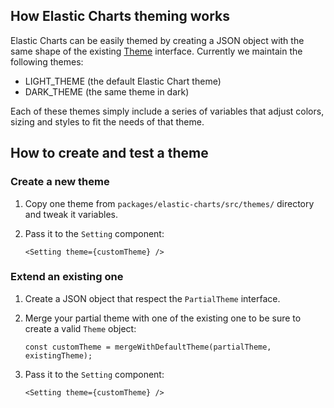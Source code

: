 ## How Elastic Charts theming works

Elastic Charts can be easily themed by creating a JSON object with the same shape of the existing [Theme](../packages/elastic-charts/src/utils/themes/theme.ts) interface. Currently we maintain the following themes:

- LIGHT_THEME (the default Elastic Chart theme)
- DARK_THEME (the same theme in dark)

Each of these themes simply include a series of variables that adjust colors, sizing and styles to fit the needs of that theme.

## How to create and test a theme

### Create a new theme

1. Copy one theme from `packages/elastic-charts/src/themes/` directory and tweak it variables.
2. Pass it to the `Setting` component:

   ```
   <Setting theme={customTheme} />
   ```

### Extend an existing one

1. Create a JSON object that respect the `PartialTheme` interface.
2. Merge your partial theme with one of the existing one to be sure to create a valid `Theme` object:

   ```
   const customTheme = mergeWithDefaultTheme(partialTheme, existingTheme);
   ```

3. Pass it to the `Setting` component:

   ```
   <Setting theme={customTheme} />
   ```
